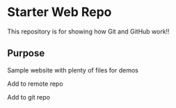 # Starter Web Repo

This repository is for showing how Git and GitHub work!!

## Purpose

Sample website with plenty of files for demos

Add to remote repo

Add to git repo
